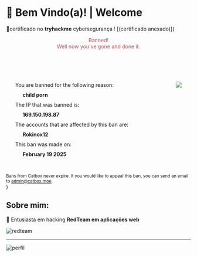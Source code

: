 # 👋 Bem Vindo(a)! | Welcome

📃certificado no **tryhackme** cybersegurança ! [(certificado anexado)](<html> <head> <link rel="stylesheet" href="resources/style.css"> <meta charset="UTF-8"> <meta name="robots" content="noindex"> <meta name="viewport" content="width=device-width, initial-scale=0.45"> <title>You've been banned!</title> </head> <body> <header> <div class="welcome" style="color: #c55150;">Banned!</div> <div class="welcomesub" style="color: #c55150;">Well now you've gone and done it.</div> </header> <br> <div class="notesmall" style="border-color: #c55150;"> <img src="/pictures/banned.gif" style="float: right; margin-right: 25px;"> <div style="text-align: left; margin-left: 25px; margin-top: 15px;"> You are banned for the following reason: <div style="margin-top: 10px; margin-left: 20px; margin-bottom: 10px;"> <strong>child porn</strong> </div> The IP that was banned is: <div style="margin-top: 10px; margin-left: 20px; margin-bottom: 10px;"> <strong>169.150.198.87</strong> </div> The accounts that are affected by this ban are: <div style="margin-top: 10px; margin-left: 20px; margin-bottom: 10px;"> <strong>Rokinox12</strong> </div> This ban was made on: <div style="margin-top: 10px; margin-left: 20px; margin-bottom: 10px;"> <strong>February 19 2025</strong> </div> <br> </div> <br> <small>Bans from Catbox never expire. If you would like to appeal this ban, you can send an email to admin@catbox.moe.</small> </div> </body> </html>)

Sobre mim:
--- 
🔴 Entusiasta em hacking **RedTeam em aplicações web**

![redteam](https://encrypted-tbn0.gstatic.com/images?q=tbn:ANd9GcSksJkwwob0nqQ1cNyh41Z-5L4LdhCUUpjOoQ&s)

---

![perfil](https://media.discordapp.net/attachments/1408976122405720129/1409010367501176842/image.png?ex=68abd2a9&is=68aa8129&hm=9307e26ebc3428fdd3213f078b9ca81ca1e9552be6642bc13c53fc24dc8dcd93&=&format=webp&quality=lossless)
